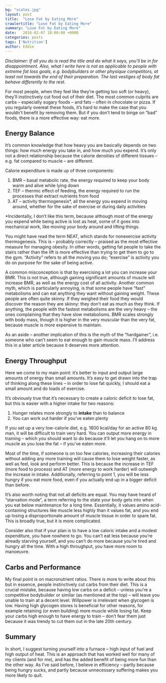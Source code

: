```yaml
---
bg: "scales.jpg"
layout: post
title:  "Lose Fat by Eating More"
crawlertitle: "Lose Fat by Eating More"
summary: "Lose Fat by Eating More"
date:   2016-02-07 18:00:00 +0000
categories: posts
tags: ['Nutrition']
author: Eddie
---
```


*Disclaimer: If all you do is read the title and do what it says, you’ll be in for disappointment. Also, what I write here is not as applicable to people with extreme fat loss goals, e.g. bodybuilders or other physique competitors, at least not towards the end of their preparation. The last vestiges of body fat behave differently to the rest.*

For most people, when they feel like they’re getting too soft (or heavy), they’ll instinctively cut food out of their diet. The most common culprits are carbs – especially sugary foods – and fats – often in chocolate or pizza. If you regularly overeat these foods, it’s hard to make the case that you wouldn’t benefit by removing them. But if you don’t tend to binge on “bad” foods, there is a more effective way: eat more.

## Energy Balance

It’s common knowledge that how heavy you are basically depends on two things: how much energy you take in, and how much you expend. It’s only not a direct relationship because the calorie densities of different tissues – e.g. fat compared to muscle – are different.

Calorie expenditure is made up of three components:

1. BMR – basal metabolic rate, the energy required to keep your body warm and alive while lying down
2. TEF – thermic effect of feeding, the energy required to run the processes that extract nutrients from food
3. AT – activity thermogenesis*, all the energy you expend in moving around, whether for the sake of exercise or during daily activities

*Incidentally, I don’t like this term, because although most of the energy you expend while being active is lost as heat, some of it goes into mechanical work, like moving your body around and lifting things.

You might have read the term NEAT, which stands for nonexercise activity thermogenesis. This is – probably correctly – praised as the most effective measure for managing obesity. In other words, getting fat people to take the stairs rather than the lift is more effective than trying to get them to go to the gym. “Activity” refers to all the moving you do; “exercise” is activity you do on purpose for the sake of being active.

A common misconception is that by exercising a lot you can increase your BMR. This is not true, although gaining significant amounts of muscle will increase BMR, as well as the energy cost of all activity. Another common myth, which is particularly annoying, is that some people have “fast” metabolisms and can eat anything they want without gaining weight. These people are often quite skinny. If they weighed their food they would discover the reason they are skinny: they don’t eat as much as they think. If anything, the people with the fastest metabolisms are the very heavy – the ones complaining that they have slow metabolisms. BMR scales strongly with body mass, though it is higher in the very muscular than the very fat, because muscle is more expensive to maintain.

As an aside – another implication of this is the myth of the “hardgainer”, i.e. someone who can’t seem to eat enough to gain muscle mass. I’ll address this in a later article because it deserves more attention.

## Energy Throughput

Here we come to my main point: it’s better to input and output large amounts of energy than small amounts. It’s easy to get drawn into the trap of thinking along these lines – in order to lose fat quickly, I should eat a small amount and do loads of exercise.

It’s obviously true that it’s necessary to create a caloric deficit to lose fat, but this is easier with a higher intake for two reasons:

1. Hunger relates more strongly to **intake** than to balance
2. You can work out harder if you’ve eaten plenty

If you set up a very low-calorie diet, e.g. 1800 kcal/day for an active 80 kg man, it will be difficult to train very hard. You can output more energy in training – which you should want to do because it’ll let you hang on to more muscle as you lose the fat – if you’ve eaten more.

Most of the time, if someone is on too few calories, increasing their calories without adding any more training will cause them to lose weight faster, as well as feel, look and perform better. This is because the increase in TEF (more food to process) and AT (more energy to work harder) will outweigh the increase in intake. Additionally, referring to point 1, you will be less hungry if you eat more food, even if you actually end up in a bigger deficit than before.

It’s also worth noting that not all deficits are equal. You may have heard of “starvation mode”, a term referring to the state your body gets into when you eat below maintenance for a long time. Essentially, it values amino acid-containing structures like muscle less highly than it values fat, and you end up losing a disproportionate amount of muscle tissue in order to spare fat. This is broadly true, but it is more complicated.

Consider also that if your plan is to have a low caloric intake and a modest expenditure, you have nowhere to go. You can’t eat less because you’re already starving yourself, and you can’t do more because you’re tired and hungry all the time. With a high throughput, you have more room to manoeuvre.

## Carbs and Performance

My final point is on macronutrient ratios. There is more to write about this but in essence, people instinctively cut carbs from their diet. This is a crucial mistake, because having low carbs on a deficit – unless you’re a competitive bodybuilder or similar (as mentioned at the top) – will leave you unable to train at a decent level. Willpower is irrelevant when glycogen is low. Having high glycogen stores is beneficial for other reasons, for example retaining (or even building) more muscle while losing fat. Keep your carbs high enough to have energy to train – don’t fear them just because it was trendy to cut them out in the late 20th century.

## Summary

In short, I suggest turning yourself into a furnace – high input of fuel and high output of heat. This is an approach that has worked well for many of my clients (and for me), and has the added benefit of being more fun than the other way. As I’ve said before, I believe in efficiency – partly because being hungry sucks, and partly because unnecessary suffering makes you more likely to quit.